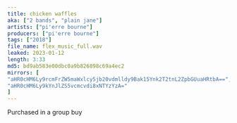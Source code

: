 ```yaml
---
title: chicken waffles
aka: ["2 bands", "plain jane"]
artists: ["pi'erre bourne"]
producers: ["pi'erre bourne"]
tags: ["2018"]
file_name: flex_music_full.wav
leaked: 2023-01-12
length: 3:33
md5: bd9ab583e00dbc0a9b826898c69a4ec2
mirrors: [
"aHR0cHM6Ly9rcmFrZW5maWxlcy5jb20vdmlldy9Bak15Ynk2T2tnL2ZpbGUuaHRtbA==",
"aHR0cHM6Ly9kYnJlZS5vcmcvdi8xNTYzYzA="
]
---
```

Purchased in a group buy
